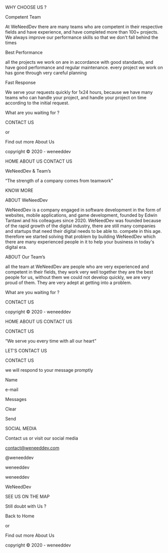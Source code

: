 <!-- HOME PAGE -->

WHY CHOOSE US ?

Competent Team

At WeNeedDev there are many teams who are competent
in their respective fields and have experience, and have
completed more than 100+ projects. We always improve our
performance skills so that we don't fall behind the times

Best Performance

all the projects we work on are in accordance
with good standards, and have good performance and
regular maintenance. every project we work on has gone
through very careful planning

Fast Response

We serve your requests quickly for 1x24 hours, because
we have many teams who can handle your project,
and handle your project on time according
to the initial request.

What are you waiting for ?

CONTACT US

or

Find out more About Us

copyright © 2020 - weneeddev

<!-- ABOUT US PAGE -->

HOME
ABOUT US
CONTACT US

WeNeedDev & Team’s

“The strength of a company comes from teamwork”

KNOW MORE

ABOUT WeNeedDev

WeNeedDev is a company engaged in software development in the form of websites,
mobile applications, and game development, founded by Edwin Tantawi and his
colleagues since 2020. WeNeedDev was founded because of the rapid growth of the
digital industry, there are still many companies and startups that need their digital
needs to be able to. compete in this age. therefore we started solving that problem
by building WeNeedDev which there are many experienced people in it to help
your business in today's digital era.

ABOUT Our Team’s

all the team at WeNeedDev are people who are very experienced and competent
in their fields, they work very well together they are the best people for us, without
them we could not develop quickly, we are very proud of them. They are very adept
at getting into a problem.

What are you waiting for ?

CONTACT US

copyright © 2020 - weneeddev

<!-- CONTACT US PAGE -->

HOME
ABOUT US
CONTACT US

CONTACT US

“We serve you every time with all our heart”

LET’S CONTACT US

CONTACT US

we will respond to your message promptly

Name

e-mail

Messages

Clear

Send

SOCIAL MEDIA

Contact us or visit our social media

contact@weneeddev.com

@weneeddev

weneeddev

weneeddev

WeNeedDev

SEE US ON THE MAP

Still doubt with Us ?

Back to Home

or

Find out more About Us

copyright © 2020 - weneeddev
